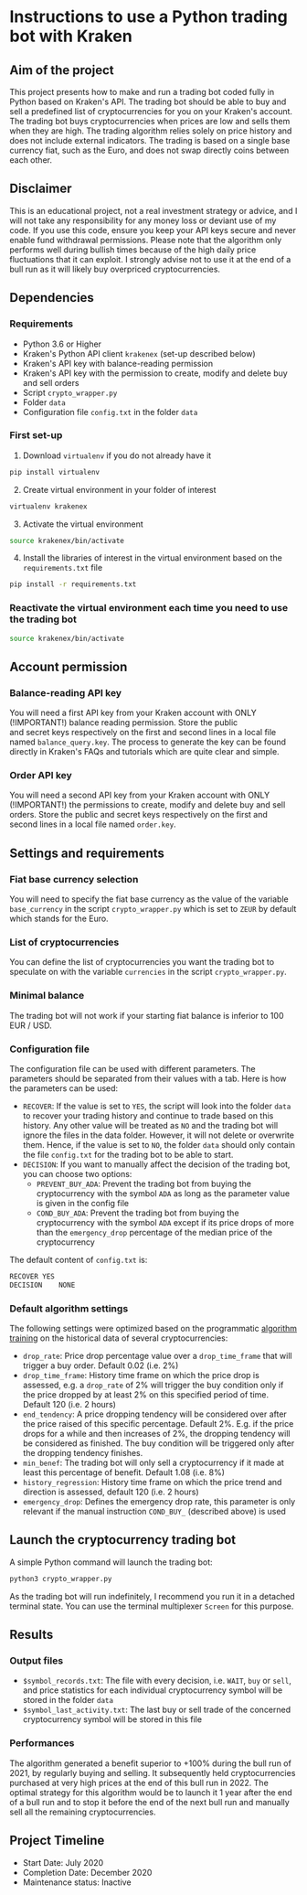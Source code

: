 # Instructions to use a Python trading bot with Kraken

## Aim of the project
This project presents how to make and run a trading bot coded fully in Python based on Kraken's API. The trading bot should 
be able to buy and sell a predefined list of cryptocurrencies for you on your Kraken's account. The trading bot buys 
cryptocurrencies when prices are low and sells them when they are high. The trading algorithm relies solely on price 
history and does not include external indicators. The trading is based on a single base currency fiat, such as the Euro, 
and does not swap directly coins between each other.

## Disclaimer
This is an educational project, not a real investment strategy or advice, and I will not take any responsibility for any 
money loss or deviant use of my code. If you use this code, ensure you keep your API keys secure and never enable fund 
withdrawal permissions. Please note that the algorithm only performs well during bullish times because of the high daily
price fluctuations that it can exploit. I strongly advise not to use it at the end of a bull run as it will likely buy 
overpriced cryptocurrencies.

## Dependencies
### Requirements
- Python 3.6 or Higher
- Kraken's Python API client `krakenex` (set-up described below)
- Kraken's API key with balance-reading permission
- Kraken's API key with the permission to create, modify and delete buy and sell orders
- Script `crypto_wrapper.py`
- Folder `data`
- Configuration file `config.txt` in the folder `data`

### First set-up
1. Download `virtualenv` if you do not already have it
```bash
pip install virtualenv
```
2. Create virtual environment in your folder of interest
```bash
virtualenv krakenex
```
3. Activate the virtual environment
```bash
source krakenex/bin/activate
```
4. Install the libraries of interest in the virtual environment based on the `requirements.txt` file
```bash
pip install -r requirements.txt
```

### Reactivate the virtual environment each time you need to use the trading bot
```bash
source krakenex/bin/activate
```

## Account permission
### Balance-reading API key
You will need a first API key from your Kraken account with ONLY (!IMPORTANT!) balance reading permission. Store the public  
and secret keys respectively on the first and second lines in a local file named `balance_query.key`. The process to generate 
the key can be found directly in Kraken's FAQs and tutorials which are quite clear and simple.

### Order API key
You will need a second API key from your Kraken account with ONLY (!IMPORTANT!) the permissions to create, modify and 
delete buy and sell orders. Store the public and secret keys respectively on the first and second lines in a local file 
named `order.key`. 

## Settings and requirements
### Fiat base currency selection
You will need to specify the fiat base currency as the value of the variable `base_currency` in the script `crypto_wrapper.py` 
which is set to `ZEUR` by default which stands for the Euro.

### List of cryptocurrencies
You can define the list of cryptocurrencies you want the trading bot to speculate on with the variable `currencies` in the 
script `crypto_wrapper.py`.

### Minimal balance
The trading bot will not work if your starting fiat balance is inferior to 100 EUR / USD.

### Configuration file
The configuration file can be used with different parameters. The parameters should be separated from their values with a 
tab. Here is how the parameters can be used:
* `RECOVER`: If the value is set to `YES`, the script will look into the folder `data` to recover your trading history and 
continue to trade based on this history. Any other value will be treated as `NO` and the trading bot will ignore the files 
in the data folder. However, it will not delete or overwrite them. Hence, if the value is set to `NO`, the folder `data` 
should only contain the file `config.txt` for the trading bot to be able to start.
* `DECISION`: If you want to manually affect the decision of the trading bot, you can choose two options:
  * `PREVENT_BUY_ADA`: Prevent the trading bot from buying the cryptocurrency with the symbol `ADA` as long as the parameter 
  value is given in the config file
  * `COND_BUY_ADA`: Prevent the trading bot from buying the cryptocurrency with the symbol `ADA` except if its price drops 
  of more than the `emergency_drop` percentage of the median price of the cryptocurrency

The default content of `config.txt` is:
```bash
RECOVER	YES
DECISION	NONE
```

### Default algorithm settings
The following settings were optimized based on the programmatic [algorithm training](https://github.com/SchniderB/trading-bot-training) 
on the historical data of several cryptocurrencies:
- `drop_rate`: Price drop percentage value over a `drop_time_frame` that will trigger a buy order. Default 0.02 (i.e. 2%)
- `drop_time_frame`: History time frame on which the price drop is assessed, e.g. a `drop_rate` of 2% will trigger the buy 
condition only if the price dropped by at least 2% on this specified period of time. Default 120 (i.e. 2 hours)
- `end_tendency`: A price dropping tendency will be considered over after the price raised of this specific percentage. 
Default 2%. E.g. if the price drops for a while and then increases of 2%, the dropping tendency will be considered as 
finished. The buy condition will be triggered only after the dropping tendency finishes.
- `min_benef`: The trading bot will only sell a cryptocurrency if it made at least this percentage of benefit. Default 1.08 
(i.e. 8%)
- `history_regression`: History time frame on which the price trend and direction is assessed, default 120 (i.e. 2 hours)
- `emergency_drop`: Defines the emergency drop rate, this parameter is only relevant if the manual instruction `COND_BUY_` 
(described above) is used


## Launch the cryptocurrency trading bot
A simple Python command will launch the trading bot:
```bash
python3 crypto_wrapper.py
```
As the trading bot will run indefinitely, I recommend you run it in a detached terminal state. You can use the terminal 
multiplexer `Screen` for this purpose.


## Results
### Output files
- `$symbol_records.txt`: The file with every decision, i.e. `WAIT`, `buy` or `sell`, and price statistics for each individual 
cryptocurrency symbol will be stored in the folder `data`
- `$symbol_last_activity.txt`: The last buy or sell trade of the concerned cryptocurrency symbol will be stored in this file

### Performances
The algorithm generated a benefit superior to +100% during the bull run of 2021, by regularly buying and selling. It 
subsequently held cryptocurrencies purchased at very high prices at the end of this bull run in 2022. The optimal strategy 
for this algorithm would be to launch it 1 year after the end of a bull run and to stop it before the end of the next bull 
run and manually sell all the remaining cryptocurrencies.

## Project Timeline
- Start Date: July 2020
- Completion Date: December 2020
- Maintenance status: Inactive
